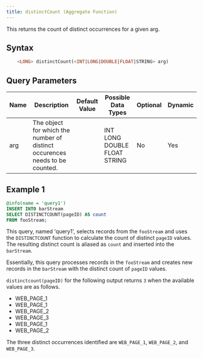 ```yaml
---
title: distinctCount (Aggregate Function)
---
```


This returns the count of distinct occurrences for a given arg.

## Syntax

```sql
    <LONG> distinctCount(<INT|LONG|DOUBLE|FLOAT|STRING> arg)
```

## Query Parameters

| Name | Description       | Default Value | Possible Data Types          | Optional | Dynamic |
|------|-------------------|---------------|------------------------------|----------|---------|
| arg  | The object for which the number of distinct occurences needs to be counted. |               | INT LONG DOUBLE FLOAT STRING | No       | Yes     |

## Example 1

```sql
@info(name = 'query1')
INSERT INTO barStream
SELECT DISTINCTCOUNT(pageID) AS count
FROM fooStream;
```

This query, named 'query1', selects records from the `fooStream` and uses the `DISTINCTCOUNT` function to calculate the count of distinct `pageID` values. The resulting distinct count is aliased as `count` and inserted into the `barStream`.

Essentially, this query processes records in the `fooStream` and creates new records in the `barStream` with the distinct count of `pageID` values.

`distinctcount(pageID)` for the following output returns `3` when the available values are as follows.  

- WEB_PAGE_1
- WEB_PAGE_1
- WEB_PAGE_2
- WEB_PAGE_3
- WEB_PAGE_1
- WEB_PAGE_2

The three distinct occurrences identified are `WEB_PAGE_1`, `WEB_PAGE_2`, and `WEB_PAGE_3`.
